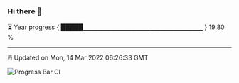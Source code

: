 ### Hi there 👋

⏳ Year progress { █████▁▁▁▁▁▁▁▁▁▁▁▁▁▁▁▁▁▁▁▁▁▁▁▁▁ } 19.80 %

---

⏰ Updated on Mon, 14 Mar 2022 06:26:33 GMT

![Progress Bar CI](https://github.com/ZhaoGui/ZhaoGui/workflows/Progress%20Bar%20CI/badge.svg)
